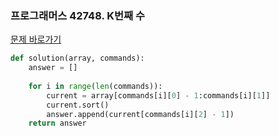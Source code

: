 ### 프로그래머스 42748. K번째 수

[문제 바로가기](https://programmers.co.kr/learn/courses/30/lessons/42748)

```python
def solution(array, commands):
    answer = []
    
    for i in range(len(commands)):
        current = array[commands[i][0] - 1:commands[i][1]]
        current.sort()
        answer.append(current[commands[i][2] - 1])
    return answer
```